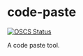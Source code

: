 # code-paste

[![OSCS Status](https://www.oscs1024.com/platform/badge/fffzlfk/code-paste.svg?size=small)](https://www.oscs1024.com/project/fffzlfk/code-paste?ref=badge_small)

A code paste tool.
